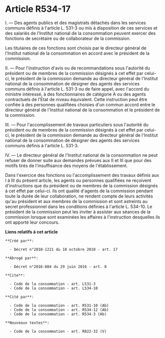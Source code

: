 # Article R534-17

I. ― Des agents publics et des magistrats détachés dans les services communs définis à l'article L. 531-3 ou mis à
disposition de ces services et des salariés de l'Institut national de la consommation peuvent exercer des fonctions de
secrétaire ou de collaborateur de la commission. 

Les titulaires de ces fonctions sont choisis par le directeur général de l'Institut national de la consommation en accord
avec le président de la commission. 

II. ― Pour l'instruction d'avis ou de recommandations sous l'autorité du président ou de membres de la commission désignés à
cet effet par celui-ci, le président de la commission demande au directeur général de l'Institut national de la consommation
de désigner des agents des services communs définis à l'article L. 531-3 ou de faire appel, avec l'accord du ministre
intéressé, à des fonctionnaires de catégorie A ou des agents contractuels de l'Etat de niveau équivalent. Cette instruction
peut être confiée à des personnes qualifiées choisies d'un commun accord entre le directeur général de l'Institut national de
la consommation et le président de la commission. 

III. ― Pour l'accomplissement de travaux particuliers sous l'autorité du président ou de membres de la commission désignés à
cet effet par celui-ci, le président de la commission demande au directeur général de l'Institut national de la consommation
de désigner des agents des services communs définis à l'article L. 531-3. 

IV. ― Le directeur général de l'Institut national de la consommation ne peut refuser de donner suite aux demandes prévues aux
II et III que pour des motifs tirés de l'insuffisance des moyens de l'établissement. 

Dans l'exercice des fonctions ou l'accomplissement des travaux définis aux I à III du présent article, les agents ou
personnes qualifiées ne reçoivent d'instructions que du président ou de membres de la commission désignés à cet effet par
celui-ci. Ils ont qualité d'agents de la commission pendant toute la durée de leur collaboration, ne rendent compte de leurs
activités qu'au président et aux membres de la commission et sont astreints au secret professionnel dans les conditions
définies à l'article L. 534-10. Le président de la commission peut les inviter à assister aux séances de la commission
lorsque sont examinées les affaires à l'instruction desquelles ils ont apporté leur concours.

**Liens relatifs à cet article**

	**Créé par**:

	  - Décret n°2010-1221 du 18 octobre 2010 - art. 17

	**Abrogé par**:

	  - Décret n°2016-884 du 29 juin 2016 - art. 8

	**Cite**:

	  - Code de la consommation - art. L531-3
	  - Code de la consommation - art. L534-10

	**Cité par**:

	  - Code de la consommation - art. R531-10 (Ab)
	  - Code de la consommation - art. R534-12 (Ab)
	  - Code de la consommation - art. R534-3 (Ab)

	**Nouveaux textes**:

	  - Code de la consommation - art. R822-32 (V)
